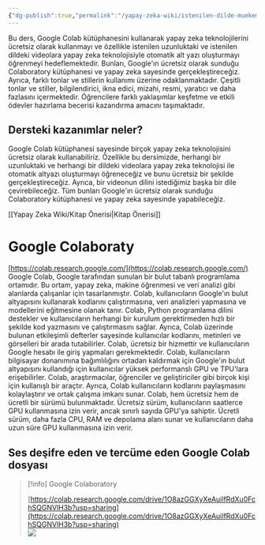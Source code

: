 ```yaml
---
{"dg-publish":true,"permalink":"/yapay-zeka-wiki/istenilen-dilde-muekemmel-altyazi-olusturma-ve-google-colab-kullanimi/"}
---
```


Bu ders, Google Colab kütüphanesini kullanarak yapay zeka teknolojilerini ücretsiz olarak kullanmayı ve özellikle istenilen uzunluktaki ve istenilen dildeki videolara yapay zeka teknolojisiyle otomatik alt yazı oluşturmayı öğrenmeyi hedeflemektedir. Bunları, Google'ın ücretsiz olarak sunduğu Colaboratory kütüphanesi ve yapay zeka sayesinde gerçekleştireceğiz.
Ayrıca, farklı tonlar ve stillerin kullanımı üzerine odaklanmaktadır. Çeşitli tonlar ve stiller, bilgilendirici, ikna edici, mizahi, resmi, yaratıcı ve daha fazlasını içermektedir. Öğrencilere farklı yaklaşımlar keşfetme ve etkili ödevler hazırlama becerisi kazandırma amacını taşımaktadır.
## Dersteki kazanımlar neler?

Google Colab kütüphanesi sayesinde birçok yapay zeka teknolojisini ücretsiz olarak kullanabiliriz. Özellikle bu dersimizde, herhangi bir uzunluktaki ve herhangi bir dildeki videolara yapay zeka teknolojisi ile otomatik altyazı oluşturmayı öğreneceğiz ve bunu ücretsiz bir şekilde gerçekleştireceğiz. Ayrıca, bir videonun dilini istediğimiz başka bir dile çevirebileceğiz. Tüm bunları Google'ın ücretsiz olarak sunduğu Colaboratory kütüphanesi ve yapay zeka sayesinde yapabileceğiz.

[[Yapay Zeka Wiki/Kitap Önerisi\|Kitap Önerisi]]
# **Google Colaboraty**

 [https://colab.research.google.com/](https://colab.research.google.com/)  
Google Colab, Google tarafından sunulan bir bulut tabanlı programlama ortamıdır. Bu ortam, yapay zeka, makine öğrenmesi ve veri analizi gibi alanlarda çalışanlar için tasarlanmıştır. Colab, kullanıcıların Google'ın bulut altyapısını kullanarak kodlarını çalıştırmasına, veri analizleri yapmasına ve modellerini eğitmesine olanak tanır. Colab, Python programlama dilini destekler ve kullanıcıların herhangi bir kurulum gerektirmeden hızlı bir şekilde kod yazmasını ve çalıştırmasını sağlar. Ayrıca, Colab üzerinde bulunan etkileşimli defterler sayesinde kullanıcılar kodlarını, metinleri ve görselleri bir arada tutabilirler. Colab, ücretsiz bir hizmettir ve kullanıcıların Google hesabı ile giriş yapmaları gerekmektedir.
Colab, kullanıcıların bilgisayar donanımına bağımlılığını ortadan kaldırmak için Google'ın bulut altyapısını kullandığı için kullanıcılar yüksek performanslı GPU ve TPU'lara erişebilirler. Colab, araştırmacılar, öğrenciler ve geliştiriciler gibi birçok kişi için kullanışlı bir araçtır. Ayrıca, Colab kullanıcıların kodlarını paylaşmasını kolaylaştırır ve ortak çalışma imkanı sunar.
Colab, hem ücretsiz hem de ücretli bir sürümü bulunmaktadır. Ücretsiz sürüm, kullanıcıların saatlerce GPU kullanmasına izin verir, ancak sınırlı sayıda GPU'ya sahiptir. Ücretli sürüm, daha fazla CPU, RAM ve depolama alanı sunar ve kullanıcıların daha uzun süre GPU kullanmasına izin verir.
## Ses deşifre eden ve tercüme eden Google Colab dosyası

> [!info] Google Colaboratory  
>  
> [https://colab.research.google.com/drive/1O8azGGXyXeAuilfRdXu0FchSQGNVlH3b?usp=sharing](https://colab.research.google.com/drive/1O8azGGXyXeAuilfRdXu0FchSQGNVlH3b?usp=sharing)  
[![](https://lh6.googleusercontent.com/079FtDGkGa7AfCnhedEZv45Y9tKO6qBK7KoHkDvOTILo_PAVj_2lAJRzeWBTXK16ZLjt0hldOx4vw_0arqjxOBOjsOcKoivb-YpCZBsTZ10Ulxk7lFwtimIzAgQCmmy8OoC4vx629IzOyVWLCaFfCgo)](https://lh6.googleusercontent.com/079FtDGkGa7AfCnhedEZv45Y9tKO6qBK7KoHkDvOTILo_PAVj_2lAJRzeWBTXK16ZLjt0hldOx4vw_0arqjxOBOjsOcKoivb-YpCZBsTZ10Ulxk7lFwtimIzAgQCmmy8OoC4vx629IzOyVWLCaFfCgo)
